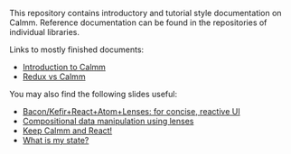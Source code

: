 This repository contains introductory and tutorial style documentation on
Calmm.  Reference documentation can be found in the repositories of individual
libraries.

Links to mostly finished documents:

* [Introduction to Calmm](introduction-to-calmm.md)
* [Redux vs Calmm](redux-vs-calmm.md)

You may also find the following slides useful:

* [Bacon/Kefir+React+Atom+Lenses: for concise, reactive UI](https://calmm-js.github.io/documentation/training/)
* [Compositional data manipulation using lenses](https://calmm-js.github.io/documentation/compositional-data-manipulation-using-lenses/)
* [Keep Calmm and React!](https://calmm-js.github.io/documentation/keep-calmm-and-react/)
* [What is my state?](https://calmm-js.github.io/documentation/what-is-my-state/)

